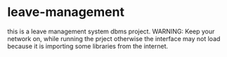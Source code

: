 # leave-management
this is a leave management system dbms project. 
WARNING: Keep your network on, while running the prject otherwise the interface may not load
because it is importing some libraries from the internet.
